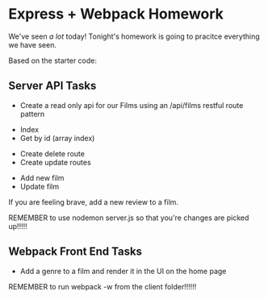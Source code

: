 # Express + Webpack Homework

We've seen _a lot_ today! Tonight's homework is going to pracitce everything we have seen.

Based on the starter code:

## Server API Tasks
* Create a read only api for our Films using an /api/films restful route pattern
- Index
- Get by id (array index)
* Create delete route
* Create update routes 
- Add new film
- Update film

If you are feeling brave, add a new review to a film.

REMEMBER to use nodemon server.js so that you're changes are picked up!!!!!

## Webpack Front End Tasks
* Add a genre to a film and render it in the UI on the home page

REMEMBER to run webpack -w from the client folder!!!!!!

